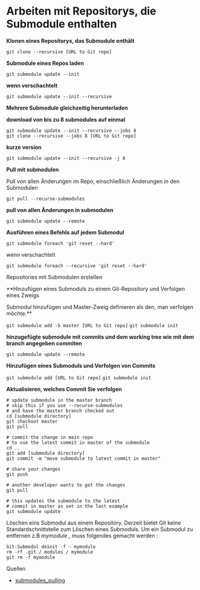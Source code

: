 # Arbeiten mit Repositorys, die Submodule enthalten

**Klonen eines Repositorys, das Submodule enthält**

`git clone --recursive [URL to Git repo]`


**Submodule eines Repos laden**

`git submodule update --init`

**wenn verschachtelt**

`git submodule update --init --recursive`


**Mehrere Submodule gleichzeitig herunterladen**

**download von bis zu 8 submodules auf einmal**

```
git submodule update --init --recursive --jobs 8
git clone --recursive --jobs 8 [URL to Git repo]
```
**kurze version**

`git submodule update --init --recursive -j 8`

**Pull mit submodulen**

Pull von allen Änderungen im Repo, einschließlich Änderungen in den Submodulen

`git pull --recurse-submodules`

**pull von allen Änderungen in submodulen**

`git submodule update --remote`


**Ausführen eines Befehls auf jedem Submodul**

`git submodule foreach 'git reset --hard'`

wenn verschachtelt

`git submodule foreach --recursive 'git reset --hard'`

Repositories mit Submodulen erstellen

**Hinzufügen eines Submoduls zu einem Git-Repository und Verfolgen eines Zweigs

Submodul hinzufügen und Master-Zweig definieren als den,  man verfolgen möchte.**

`git submodule add -b master [URL to Git repo]`
`git submodule init`

**hinzugefügte submodule mit commits und dem working tree wie mit dem branch angegeben commiten**

`git submodule update --remote`

**Hinzufügen eines Submoduls und Verfolgen von Commits**

`git submodule add [URL to Git repo]`
`git submodule init`

**Aktualisieren, welches Commit Sie verfolgen**

```
# update submodule in the master branch
# skip this if you use --recurse-submodules
# and have the master branch checked out
cd [submodule directory]
git checkout master
git pull

# commit the change in main repo
# to use the latest commit in master of the submodule
cd ..
git add [submodule directory]
git commit -m "move submodule to latest commit in master"

# share your changes
git push
```

```
# another developer wants to get the changes
git pull

# this updates the submodule to the latest
# commit in master as set in the last example
git submodule update
```

Löschen eins Submodul aus einem Repository.
Derzeit bietet Git keine Standardschnittstelle zum Löschen eines Submoduls. Um ein Submodul zu entfernen z.B _mymodule_ , muss folgendes gemacht werden :

```
Git-Submodul deinit -f - mymodule
rm -rf .git / modules / mymodule
git rm -f mymodule
```

Quellen

* [submodules_pulling](https://www.vogella.com/tutorials/GitSubmodules/article.html#submodules_pulling)